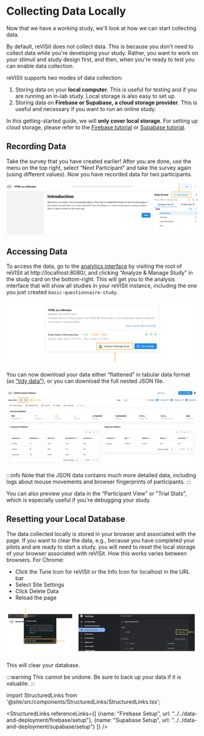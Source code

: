 # Collecting Data Locally

Now that we have a working study, we'll look at how we can start collecting data. 

By default, reVISit does not collect data. This is because you don't need to collect data while you're developing your study. Rather, you want to work on your stimuli and study design first, and then, when you're ready to test you can enable data collection. 

reVISit supports two modes of data collection: 

1. Storing data on your **local computer**. This is useful for testing and if you are running an in-lab study. Local storage is also easy to set up. 
2. Storing data on **Firebase or Supabase, a cloud storage provider**. This is useful and necessary if you want to run an online study. 

In this getting-started guide, we will **only cover local storage**. For setting up cloud storage, please refer to the [Firebase tutorial](../data-and-deployment/firebase/setup.md) or [Supabase tutorial](../data-and-deployment/supabase/setup.md). 

## Recording Data

Take the survey that you have created earlier! After you are done, use the menu on the top right, select “Next Participant“ and take the survey again (using different values). Now you have recorded data for two participants. 

![Next Partcipant](img/next-participant.png)

## Accessing Data

To access the data, go to the [analytics interface](.) by visiting the root of reVISit at http://localhost:8080/, and clicking “Analyze & Manage Study” in the study card on the bottom-right. This will get you to the analysis interface that will show all studies in your reVISit instance, including the one you just created `basic-questionnaire-study`.

![Analyze and Manage Study](img/analyze-manage-study.png)

You can now download your data either “flattened” in tabular data format (as [“tidy data”](https://r4ds.hadley.nz/data-tidy.html#sec-tidy-data)), or you can download the full nested JSON file. 

![Download Data](img/download-data.png)

:::info
Note that the JSON data contains much more detailed data, including logs about mouse movements and browser fingerprints of participants.
:::

You can also preview your data in the “Participant View” or "Trial Stats", which is especially useful if you're debugging your study. 

## Resetting your Local Database

The data collected locally is stored in your browser and associated with the page. If you want to clear the data, e.g., because you have completed your pilots and are ready to start a study, you will need to reset the local storage of your browser associated with reVISit. How this works varies between browsers. For Chrome: 

* Click the Tune Icon for reVISit or the Info Icon for localhost in the URL bar
* Select Site Settings
* Click Delete Data
* Reload the page

![Delete Local Database](img/delete-local-database.png)

This will clear your database. 

:::warning
This cannot be undone. Be sure to back up your data if it is valuable. 
:::

<!-- Importing links -->
import StructuredLinks from '@site/src/components/StructuredLinks/StructuredLinks.tsx';

<StructuredLinks
    referenceLinks={[
        {name: "Firebase Setup", url: "../../data-and-deployment/firebase/setup"},
        {name: "Supabase Setup", url: "../../data-and-deployment/supabase/setup"}
    ]}
/>